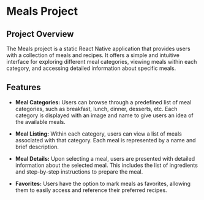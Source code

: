 # Meals Project

## Project Overview

The Meals project is a static React Native application that provides users with a collection of meals and recipes. It offers a simple and intuitive interface for exploring different meal categories, viewing meals within each category, and accessing detailed information about specific meals.

## Features

- **Meal Categories:** Users can browse through a predefined list of meal categories, such as breakfast, lunch, dinner, desserts, etc. Each category is displayed with an image and name to give users an idea of the available meals.

- **Meal Listing:** Within each category, users can view a list of meals associated with that category. Each meal is represented by a name and brief description.

- **Meal Details:** Upon selecting a meal, users are presented with detailed information about the selected meal. This includes the list of ingredients and step-by-step instructions to prepare the meal.

- **Favorites:** Users have the option to mark meals as favorites, allowing them to easily access and reference their preferred recipes.

